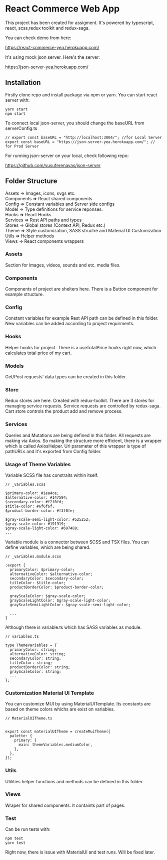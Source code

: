# React Commerce Web App

This project has been created for assigment. It's powered by typescript, react, scss,redux toolkit and redux-saga.

You can check demo from here:

https://react-commerce-yea.herokuapp.com/

It's using mock json server. Here's the server:

https://json-server-yea.herokuapp.com/

## Installation

Firstly clone repo and install package via npm or yarn. You can start react server with:

```
yarn start
npm start
```

To connect local json-server, you should change the baseURL from serverConfig.ts

```
// export const baseURL = "http://localhost:3004/"; //for Local Server
export const baseURL = "https://json-server-yea.herokuapp.com/"; // for Prod Server
```

For running json-server on your local, check following repo:

https://github.com/yusuferenayas/json-server

## Folder Structure

Assets => Images, icons, svgs etc.<br/>
Components => React shared components<br/>
Config => Constant variables and Server side configs<br/>
Model => Type definitions for service reponses. <br/>
Hooks => React Hooks<br/>
Services => Rest API paths and types<br/>
Stores => Global stores (Context API, Redux etc.)<br/>
Theme => Style customization, SASS structre and Material UI Customization<br/>
Utils => Helper methods<br/>
Views => React components wrappers <br/>

### Assets

Section for images, videos, sounds and etc. media files.

### Components

Components of project are shelters here. There is a Button component for example structure.

### Config

Constant variables for example Rest API path can be defined in this folder. New variables can be added according to project requirments.

### Hooks

Helper hooks for project. There is a useTotalPrice hooks right now, which calculates total price of my cart.

### Models

Get/Post requests' data types can be created in this folder.

### Store

Redux stores are here. Created with redux-toolkit. There are 3 stores for managing service requests. Service requests are controlled by redux-saga. Cart store controls the product add and remove process.

### Services

Queries and Mutations are being defined in this folder. All requests are making via Axios. So making the structure more efficient, there is a wrapper which is called AxiosHelper. Url parameter of this wrapper is type of pathURLs and it's exported from Config folder.

### Usage of Theme Variables

Variable SCSS file has constraits within itself.

```
// _variables.scss

$primary-color: #1ea4ce;
$alternative-color: #147594;
$secondary-color: #f2f0fd;
$title-color: #6f6f6f;
$product-border-color: #f3f0fe;

$gray-scale-semi-light-color: #525252;
$gray-scale-color: #191919;
$gray-scale-light-color: #697488;
...
```

Variable module is a connector between SCSS and TSX files. You can define variables, which are being shared.

```
// _variables.module.scss

:export {
  primaryColor: $primary-color;
  alternativeColor: $alternative-color;
  secondaryColor: $secondary-color;
  titleColor: $title-color;
  productBorderColor: $product-border-color;

  grayScaleColor: $gray-scale-color;
  grayScaleLightColor: $gray-scale-light-color;
  grayScaleSemiLightColor: $gray-scale-semi-light-color;
  
  ...
}
```

Although there is variable.ts which has SASS variables as module.

```
// variables.ts

type ThemeVariables = {
  primaryColor: string;
  alternativeColor: string;
  secondaryColor: string;
  titleColor: string;
  productBorderColor: string;
  grayScaleColor: string;
  ...
};

```

### Customization Material UI Template

You can customize MUI by using MaterialUITemplate. Its constants are based on theme colors whichs are exist on variables.

```
// MaterialUITheme.ts


export const materialUITheme = createMuiTheme({
  palette: {
    primary: {
      main: themeVariables.mediumColor,
    },
  },
});
```

### Utils

Utilities helper functions and methods can be defined in this folder.

### Views

Wraper for shared components. It containts part of pages.


### Test

Can be run tests with:

```
npm test
yarn test
```

Right now, there is issue with MaterialUI and test runs. Will be fixed later.
